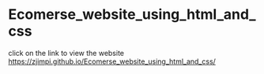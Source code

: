 # Ecomerse_website_using_html_and_css
click on the link to view the website
https://zjimpi.github.io/Ecomerse_website_using_html_and_css/
